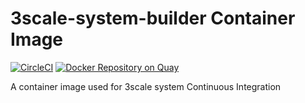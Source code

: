 # 3scale-system-builder Container Image

[![CircleCI](https://circleci.com/gh/3scale/system-builder.svg?style=svg)](https://circleci.com/gh/3scale/system-builder)
[![Docker Repository on Quay](https://quay.io/repository/3scale/system-builder/status "Docker Repository on Quay")](https://quay.io/repository/3scale/system-builder)

A container image used for 3scale system Continuous Integration
